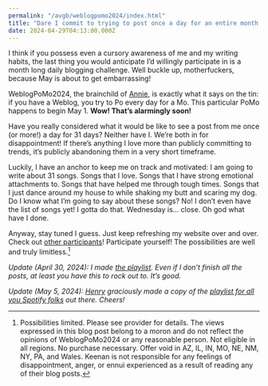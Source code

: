 ```yaml
---
permalink: "/avgb/weblogpomo2024/index.html"
title: "Dare I commit to trying to post once a day for an entire month when we all know that my tolerance for obligation is basically nonexistent?"
date: 2024-04-29T04:13:00.000Z
---
```


I think if you possess even a cursory awareness of me and my writing habits, the last thing you would anticipate I’d willingly participate in is a month long daily blogging challenge. Well buckle up, motherfuckers, because May is about to get embarrassing!

WeblogPoMo2024, the brainchild of [Annie](https://weblog.anniegreens.lol/weblog-posting-month-2024), is exactly what it says on the tin: if you have a Weblog, you try to Po every day for a Mo. This particular PoMo happens to begin May 1. **Wow! That’s alarmingly soon!**

Have you really considered what it would be like to see a post from me once (or more!) a day for 31 days? Neither have I. We’re both in for disappointment! If there’s anything I love more than publicly committing to trends, it’s publicly abandoning them in a very short timeframe.

Luckily, I have an anchor to keep me on track and motivated: I am going to write about 31 songs. Songs that I love. Songs that I have strong emotional attachments to. Songs that have helped me through tough times. Songs that I just dance around my house to while shaking my butt and scaring my dog. Do I know what I’m going to say about these songs? No! I don’t even have the list of songs yet! I gotta do that. Wednesday is… close. Oh god what have I done.

Anyway, stay tuned I guess. Just keep refreshing my website over and over. Check out [other participants](https://weblog.anniegreens.lol/weblog-posting-month-2024/participators)! Participate yourself! The possibilities are well and truly limitless.[^1]

_Update (April 30, 2024): I made_ [_the playlist_](https://music.apple.com/us/playlist/weblogpomo2024-playlist/pl.u-55D6Pp3io8Jy5)_. Even if I don’t finish all the posts, at least you have this to rock out to. It’s good._

_Update (May 5, 2024):_ [_Henry_](https://www.henryleach.com/) _graciously made a copy of the_ [_playlist for all you Spotify folks_](https://open.spotify.com/playlist/60CgCXnsn8Agl9hNWKdtQl?si=d1a82cc834d44862) _out there. Cheers!_


[^1]: Possibilities limited. Please see provider for details. The views expressed in this blog post belong to a moron and do not reflect the opinions of WeblogPoMo2024 or any reasonable person. Not eligible in all regions. No purchase necessary. Offer void in AZ, IL, IN, MO, NE, NM, NY, PA, and Wales. Keenan is not responsible for any feelings of disappointment, anger, or ennui experienced as a result of reading any of their blog posts.
